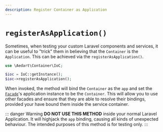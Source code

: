 ```yaml
---
description: Register Container as Application
---
```


# `registerAsApplication()`

Sometimes, when testing your custom Laravel components and services, it can be useful to "trick" them in believing that the `Container` is the `Application`.
This can be achieved via the `registerAsApplication()`.

```php
use \Aedart\Container\IoC;

$ioc = IoC::getInstance();
$ioc->registerAsApplication();
```

When invoked, the method will bind the `Container` as the `app` and set the [`Facade`](https://laravel.com/docs/6.x/facades)'s application instance to be the `Container`.
This will allow you to use other facades and ensure that they are able to resolve their bindings, provided your have bound them inside the service container.

::: danger Warning
**DO NOT USE THIS METHOD** inside your normal Laravel Application. It will highjack the `app` binding, causing all kinds of unexpected behaviour.
The intended purposes of this method is for testing only.
:::

